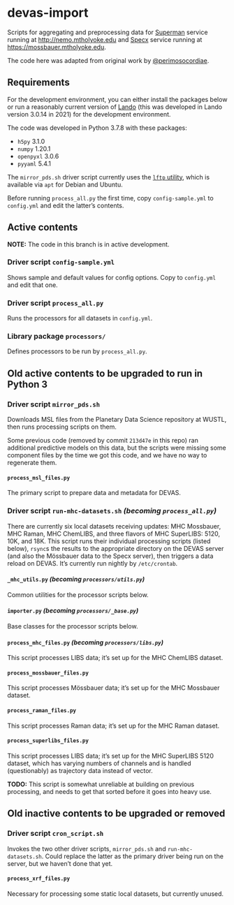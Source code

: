 # devas-import

Scripts for aggregating and preprocessing data for [Superman](https://github.com/all-umass/superman) service running at http://nemo.mtholyoke.edu and [Specx](https://github.com/mtholyoke/specx) service running at https://mossbauer.mtholyoke.edu.

The code here was adapted from original work by [@perimosocordiae](https://github.com/perimosocordiae).


## Requirements

For the development environment, you can either install the packages below or run a reasonably current version of [Lando](https://lando.dev/) (this was developed in Lando version 3.0.14 in 2021) for the development environment.

The code was developed in Python 3.7.8 with these packages:
- `h5py` 3.1.0
- `numpy` 1.20.1
- `openpyxl` 3.0.6
- `pyyaml` 5.4.1

The `mirror_pds.sh` driver script currently uses the [`lftp` utility](https://lftp.yar.ru/), which is available via `apt` for Debian and Ubuntu.

Before running `process_all.py` the first time, copy `config-sample.yml` to `config.yml` and edit the latter’s contents.


## Active contents

**NOTE:** The code in this branch is in active development.

### Driver script `config-sample.yml`

Shows sample and default values for config options. Copy to `config.yml` and edit that one.

### Driver script `process_all.py`

Runs the processors for all datasets in `config.yml`.

### Library package `processors/`

Defines processors to be run by `process_all.py`.


## Old active contents to be upgraded to run in Python 3

### Driver script `mirror_pds.sh`

Downloads MSL files from the Planetary Data Science repository at WUSTL, then runs processing scripts on them.

Some previous code (removed by commit `213d47e` in this repo) ran additional predictive models on this data, but the scripts were missing some component files by the time we got this code, and we have no way to regenerate them.

#### `process_msl_files.py`

The primary script to prepare data and metadata for DEVAS.

### Driver script `run-mhc-datasets.sh` _(becoming `process_all.py`)_

There are currently six local datasets receiving updates: MHC Mossbauer, MHC Raman, MHC ChemLIBS, and three flavors of MHC SuperLIBS: 5120, 10K, and 18K. This script runs their individual processing scripts (listed below), `rsync`s the results to the appropriate directory on the DEVAS server (and also the Mössbauer data to the Specx server), then triggers a data reload on DEVAS. It’s currently run nightly by `/etc/crontab`.

#### `_mhc_utils.py` _(becoming `processors/utils.py`)_

Common utilities for the processor scripts below.

#### `importer.py` _(becoming `processors/_base.py`)_

Base classes for the processor scripts below.

#### `process_mhc_files.py` _(becoming `processors/libs.py`)_

This script processes LIBS data; it’s set up for the MHC ChemLIBS dataset.

#### `process_mossbauer_files.py`

This script processes Mössbauer data; it’s set up for the MHC Mossbauer dataset.

#### `process_raman_files.py`

This script processes Raman data; it’s set up for the MHC Raman dataset.

#### `process_superlibs_files.py`

This script processes LIBS data; it’s set up for the MHC SuperLIBS 5120 dataset, which has varying numbers of channels and is handled (questionably) as trajectory data instead of vector.

**TODO:** This script is somewhat unreliable at building on previous processing, and needs to get that sorted before it goes into heavy use.


## Old inactive contents to be upgraded or removed

### Driver script `cron_script.sh`

Invokes the two other driver scripts, `mirror_pds.sh` and `run-mhc-datasets.sh`. Could replace the latter as the primary driver being run on the server, but we haven’t done that yet.

#### `process_xrf_files.py`

Necessary for processing some static local datasets, but currently unused.
